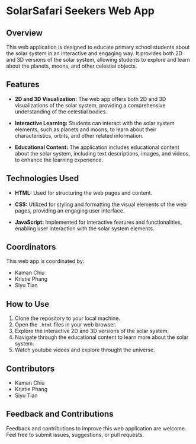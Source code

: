 # SolarSafari Seekers Web App

## Overview

This web application is designed to educate primary school students about the solar system in an interactive and engaging way. It provides both 2D and 3D versions of the solar system, allowing students to explore and learn about the planets, moons, and other celestial objects.

## Features

- **2D and 3D Visualization:** The web app offers both 2D and 3D visualizations of the solar system, providing a comprehensive understanding of the celestial bodies.
  
- **Interactive Learning:** Students can interact with the solar system elements, such as planets and moons, to learn about their characteristics, orbits, and other related information.

- **Educational Content:** The application includes educational content about the solar system, including text descriptions, images, and videos, to enhance the learning experience.

## Technologies Used

- **HTML:** Used for structuring the web pages and content.

- **CSS:** Utilized for styling and formatting the visual elements of the web pages, providing an engaging user interface.

- **JavaScript:** Implemented for interactive features and functionalities, enabling user interaction with the solar system elements.

## Coordinators

This web app is coordinated by:
- Kaman Chiu
- Kristie Phang
- Siyu Tian

## How to Use

1. Clone the repository to your local machine.
2. Open the `.html` files in your web browser.
3. Explore the interactive 2D and 3D versions of the solar system.
4. Navigate through the educational content to learn more about the solar system.
5. Watch youtube vidoes and explore throught the universe.

## Contributors

- Kaman Chiu
- Kristie Phang
- Siyu Tian

## Feedback and Contributions

Feedback and contributions to improve this web application are welcome. Feel free to submit issues, suggestions, or pull requests.
